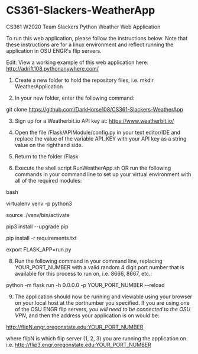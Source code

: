 # CS361-Slackers-WeatherApp
CS361 W2020 Team Slackers Python Weather Web Application

To run this web application, please follow the instructions below. Note that these instructions are for a linux environment and reflect running the application in OSU ENGR's flip servers.

Edit: View a working example of this web application here: http://adrift108.pythonanywhere.com/

1. Create a new folder to hold the repository files, i.e. mkdir WeatherApplication

2. In your new folder, enter the following command:

git clone https://github.com/DarkHorse108/CS361-Slackers-WeatherApp

3. Sign up for a Weatherbit.io API key at: https://www.weatherbit.io/

4. Open the file /Flask/APIModule/config.py in your text editor/IDE and replace the value of the variable API_KEY with your API key as a string value on the righthand side.

5. Return to the folder /Flask

6. Execute the shell script RunWeatherApp.sh OR run the following commands in your command line to set up your virtual environment with all of the required modules:

bash

virtualenv venv -p python3

source ./venv/bin/activate

pip3 install --upgrade pip

pip install -r requirements.txt

export FLASK_APP=run.py

8. Run the following command in your command line, replacing YOUR_PORT_NUMBER with a valid random 4 digit port number that is available for this process to run on, i.e. 8666, 8667, etc.:

python -m flask run -h 0.0.0.0 -p YOUR_PORT_NUMBER --reload

9. The application should now be running and viewable using your browser on your local host at the portnumber you specified. If you are using one of the OSU ENGR flip servers, *you will need to be connected to the OSU VPN*, and then the address your application is on would be:

http://flipN.engr.oregonstate.edu:YOUR_PORT_NUMBER

where flipN is which flip server (1, 2, 3) you are running the application on. i.e. http://flip3.engr.oregonstate.edu:YOUR_PORT_NUMBER
